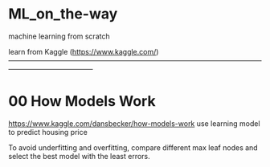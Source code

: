 # ML_on_the-way

machine learning from scratch

learn from Kaggle (https://www.kaggle.com/)
————————————————————————————————————————————————

# 00 How Models Work
https://www.kaggle.com/dansbecker/how-models-work
use learning model to predict housing price

To avoid underfitting and overfitting, compare different max leaf nodes and select the best model with the least errors.
